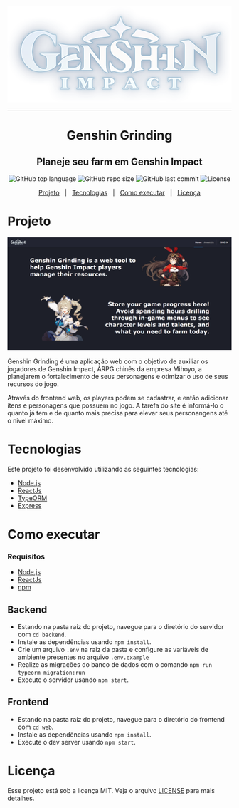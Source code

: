 <p align="center">
  <img src="./.github/GenshinImpact_Logo.png" />
</p>

---

<h1 align="center">
Genshin Grinding
</h1>

<h2 align="center">
  Planeje seu farm em Genshin Impact
</h2>

<p align="center">
  <img alt="GitHub top language" src="https://img.shields.io/github/languages/top/Jejinketsu/GenshinGrinding">
  <img alt="GitHub repo size" src="https://img.shields.io/github/repo-size/Jejinketsu/GenshinGrinding">
  <img alt="GitHub last commit" src="https://img.shields.io/github/last-commit/Jejinketsu/GenshinGrinding">
  <img alt="License" src="https://img.shields.io/github/license/Jejinketsu/GenshinGrinding">
</p>

<p align="center">
  <a href="#projeto">Projeto</a>
  &nbsp;&nbsp;|&nbsp;&nbsp;
  <a href="#tecnologias">Tecnologias</a>
  &nbsp;&nbsp;|&nbsp;&nbsp;
  <a href="#como-executar">Como executar</a>
  &nbsp;&nbsp;|&nbsp;&nbsp;
  <a href="#licença">Licença</a>
</p>

# Projeto

<p align="center">
  <img width="800" src="./.github/home_screenshot.png" />
</p>

Genshin Grinding é uma aplicação web com o objetivo de auxiliar os jogadores de Genshin Impact, ARPG chinês da empresa Mihoyo, a planejarem o fortalecimento de seus personagens e otimizar o uso de seus recursos do jogo.

Através do frontend web, os players podem se cadastrar, e então adicionar itens e personagens que possuem no jogo. A tarefa do site é informá-lo o quanto já tem e de quanto mais precisa para elevar seus personangens até o nivel máximo.

# Tecnologias

Este projeto foi desenvolvido utilizando as seguintes tecnologias:

- [Node.js](https://nodejs.org/)
- [ReactJs](https://reactjs.org)
- [TypeORM](https://typeorm.io/#/)
- [Express](https://expressjs.com/pt-br/)

# Como executar

### Requisitos

- [Node.js](https://nodejs.org/)
- [ReactJs](https://reactjs.org)
- [npm](https://npmjs.com/)

## Backend

- Estando na pasta raíz do projeto, navegue para o diretório do servidor com `cd backend`.
- Instale as dependências usando `npm install`.
- Crie um arquivo `.env` na raiz da pasta e configure as variáveis de ambiente presentes no arquivo `.env.example`
- Realize as migrações do banco de dados com o comando `npm run typeorm migration:run`
- Execute o servidor usando `npm start`.

## Frontend

- Estando na pasta raíz do projeto, navegue para o diretório do frontend com `cd web`.
- Instale as dependências usando `npm install`.
- Execute o dev server usando `npm start`.

# Licença

Esse projeto está sob a licença MIT. Veja o arquivo [LICENSE](LICENSE) para mais detalhes.
